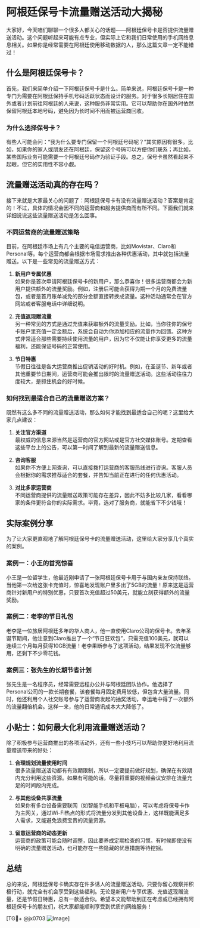 # 阿根廷保号卡流量赠送活动大揭秘

大家好，今天咱们聊聊一个很多人都关心的话题——阿根廷保号卡是否提供流量赠送活动。这个问题听起来可能有点专业，但实际上它和我们日常使用的手机网络息息相关。如果你是经常需要在阿根廷使用移动数据的人，那么这篇文章一定不能错过！

## 什么是阿根廷保号卡？

首先，我们来简单介绍一下阿根廷保号卡是什么。简单来说，阿根廷保号卡是一种专门为需要在阿根廷保持手机号码活跃状态而设计的服务。对于很多长期居住在国外或者计划前往阿根廷的人来说，这种服务非常实用。它可以帮助你在国外时依然保留阿根廷本地号码，避免因为长时间不用而被运营商回收。

### 为什么选择保号卡？

有些人可能会问：“我为什么要专门保留一个阿根廷号码呢？”其实原因有很多。比如，如果你的家人或朋友还在阿根廷，保留这个号码可以方便你们联系；再比如，某些国际业务可能需要一个阿根廷号码作为验证手段。总之，保号卡虽然看起来不起眼，但它的实用性不容小觑。

## 流量赠送活动真的存在吗？

接下来就是大家最关心的问题了：阿根廷保号卡有没有流量赠送活动？答案是肯定的！不过，具体的情况会因不同的运营商和服务提供商而有所不同。下面我们就来详细说说这些流量赠送活动是怎么回事。

### 不同运营商的流量赠送策略

目前，在阿根廷市场上有几个主要的电信运营商，比如Movistar、Claro和Personal等。每个运营商都会根据市场需求推出各种优惠活动，其中就包括流量赠送。以下是一些常见的流量赠送方式：

1. **新用户专属优惠**  
   如果你是首次申请阿根廷保号卡的新用户，那么恭喜你！很多运营商都会为新用户提供额外的流量奖励。例如，注册后可能会获得为期一个月的免费流量包，或者是首月账单减免的部分金额直接转换成流量。这种活动通常会在官方网站或者客服电话中详细说明。

2. **充值返现赠流量**  
   另一种常见的方式是通过充值来获取额外的流量奖励。比如，当你往你的保号卡账户里充值一定金额后，系统会自动为你添加相应的流量作为回馈。这种方式非常适合那些需要持续使用流量的用户，因为它不仅能让你享受更多的流量福利，还能保证号码的正常使用。

3. **节日特惠**  
   节假日往往是各大运营商推出促销活动的好时机。例如，在圣诞节、新年或者其他重要节日期间，运营商可能会推出限时的流量赠送活动。这些活动往往力度较大，是抓住机会的好时候。

### 如何找到最适合自己的流量赠送方案？

既然有这么多不同的流量赠送活动，那么如何才能找到最适合自己的呢？这里给大家几点建议：

1. **关注官方渠道**  
   最权威的信息来源当然是运营商的官方网站或是官方社交媒体账号。定期查看这些平台上的公告，可以第一时间了解到最新的流量赠送信息。

2. **咨询客服**  
   如果你不方便上网查询，可以直接拨打运营商的客服热线进行咨询。客服人员会根据你的需求推荐适合的套餐，并告知当前正在进行的任何优惠活动。

3. **对比多家运营商**  
   不同运营商提供的流量赠送政策可能存在差异，因此不妨多比较几家，看看哪家的条件更符合你的实际需求。毕竟，选对了服务商，就能省下不少钱哦！

## 实际案例分享

为了让大家更直观地了解阿根廷保号卡的流量赠送活动，这里给大家分享几个真实的案例。

### 案例一：小王的首充惊喜  
小王是一位留学生，他最近刚申请了一张阿根廷保号卡用于与国内亲友保持联络。当他第一次给这张卡充值时，惊喜地发现账户里多出了5GB的流量！原来这是运营商针对新用户的特别优惠，只要首次充值超过50美元，就能立刻获得额外的流量奖励。

### 案例二：老李的节日礼包  
老李是一位旅居阿根廷多年的华人商人，他一直使用Claro公司的保号卡。去年圣诞节期间，他注意到Claro推出了一个“节日狂欢包”，只需充值100美元，就可以连续三个月每月获得10GB流量！老李果断参与了这项活动，结果发现不仅流量够用，还剩下不少零花钱。

### 案例三：张先生的长期节省计划  
张先生是一名程序员，经常需要远程办公并与阿根廷团队协作。他选择了Personal公司的一款长期套餐，该套餐每月固定费用较低，但包含大量流量。同时，他还利用个人社交账号参与了运营商发起的抽奖活动，幸运地中得了一次额外的流量翻倍机会。这样一来，他的日常通讯成本大大降低了。

## 小贴士：如何最大化利用流量赠送活动？

除了积极参与运营商推出的各项活动外，还有一些小技巧可以帮助你更好地利用流量赠送带来的好处：

1. **合理规划流量使用时间**  
   很多流量赠送活动都有有效期限制，所以一定要提前做好规划，确保在有效期内充分利用这些资源。如果有可能的话，尽量将重要的视频会议安排在流量充足的时间段内完成。

2. **与其他设备共享流量**  
   如果你有多台设备需要联网（如智能手机和平板电脑），可以考虑将保号卡作为主网关，通过Wi-Fi热点的形式将流量分发到其他设备上，这样既能满足多人需求，又能避免浪费宝贵的流量资源。

3. **留意运营商的动态更新**  
   运营商的政策可能会随时调整，因此要养成定期检查的习惯。有时候即使没有明确的流量赠送活动，也可能存在一些隐藏的优惠措施等待挖掘。

## 总结

总的来说，阿根廷保号卡确实存在许多诱人的流量赠送活动，只要你留心观察并积极行动，就完全有机会享受到这些福利。无论是新用户专享优惠、充值返现赠流量，还是节假日特惠，总有一款适合你。希望本文能帮助到正在考虑或已经拥有阿根廷保号卡的朋友们，祝大家都能顺利享受到优质的网络服务！

[TG💪+ @jx0703 ![Image](https://github.com/user-attachments/assets/dbca1d08-cadb-493c-b0ec-ad6f7a83f270)]